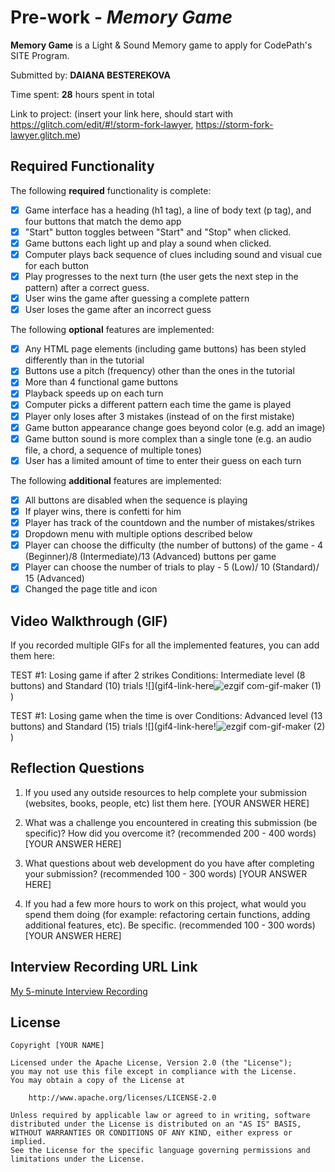 # Pre-work - *Memory Game*

**Memory Game** is a Light & Sound Memory game to apply for CodePath's SITE Program. 

Submitted by: **DAIANA BESTEREKOVA**

Time spent: **28** hours spent in total

Link to project: (insert your link here, should start with https://glitch.com/edit/#!/storm-fork-lawyer, https://storm-fork-lawyer.glitch.me)

## Required Functionality

The following **required** functionality is complete:

* [X] Game interface has a heading (h1 tag), a line of body text (p tag), and four buttons that match the demo app
* [X] "Start" button toggles between "Start" and "Stop" when clicked. 
* [X] Game buttons each light up and play a sound when clicked. 
* [X] Computer plays back sequence of clues including sound and visual cue for each button
* [X] Play progresses to the next turn (the user gets the next step in the pattern) after a correct guess. 
* [X] User wins the game after guessing a complete pattern
* [X] User loses the game after an incorrect guess

The following **optional** features are implemented:

* [X] Any HTML page elements (including game buttons) has been styled differently than in the tutorial
* [X] Buttons use a pitch (frequency) other than the ones in the tutorial
* [X] More than 4 functional game buttons
* [X] Playback speeds up on each turn
* [X] Computer picks a different pattern each time the game is played
* [X] Player only loses after 3 mistakes (instead of on the first mistake)
* [X] Game button appearance change goes beyond color (e.g. add an image)
* [X] Game button sound is more complex than a single tone (e.g. an audio file, a chord, a sequence of multiple tones)
* [X] User has a limited amount of time to enter their guess on each turn

The following **additional** features are implemented:

- [X] All buttons are disabled when the sequence is playing 
- [X] If player wins, there is confetti for him 
- [X] Player has track of the countdown and the number of mistakes/strikes 
- [X] Dropdown menu with multiple options described below
- [X] Player can choose the difficulty (the number of buttons) of the game - 4 (Beginner)/8 (Intermediate)/13 (Advanced) buttons per game
- [X] Player can choose the number of trials to play - 5 (Low)/ 10 (Standard)/ 15 (Advanced)
- [X] Changed the page title and icon

## Video Walkthrough (GIF)

If you recorded multiple GIFs for all the implemented features, you can add them here:

TEST #1: Losing game if after 2 strikes
Conditions: Intermediate level (8 buttons) and Standard (10) trials
![](gif4-link-here![ezgif com-gif-maker (1)](https://user-images.githubusercontent.com/85840329/164333775-705f7a8a-48e5-4659-a048-3d13209b2e2c.gif)
)

TEST #1: Losing game when the time is over
Conditions: Advanced level (13 buttons) and Standard (15) trials
![](gif4-link-here!![ezgif com-gif-maker (2)](https://user-images.githubusercontent.com/85840329/164334397-ac3b3bb5-7ef9-425d-9cc9-53055ca466b8.gif)
)
## Reflection Questions
1. If you used any outside resources to help complete your submission (websites, books, people, etc) list them here. 
[YOUR ANSWER HERE]

2. What was a challenge you encountered in creating this submission (be specific)? How did you overcome it? (recommended 200 - 400 words) 
[YOUR ANSWER HERE]

3. What questions about web development do you have after completing your submission? (recommended 100 - 300 words) 
[YOUR ANSWER HERE]

4. If you had a few more hours to work on this project, what would you spend them doing (for example: refactoring certain functions, adding additional features, etc). Be specific. (recommended 100 - 300 words) 
[YOUR ANSWER HERE]



## Interview Recording URL Link

[My 5-minute Interview Recording](your-link-here)


## License

    Copyright [YOUR NAME]

    Licensed under the Apache License, Version 2.0 (the "License");
    you may not use this file except in compliance with the License.
    You may obtain a copy of the License at

        http://www.apache.org/licenses/LICENSE-2.0

    Unless required by applicable law or agreed to in writing, software
    distributed under the License is distributed on an "AS IS" BASIS,
    WITHOUT WARRANTIES OR CONDITIONS OF ANY KIND, either express or implied.
    See the License for the specific language governing permissions and
    limitations under the License.
